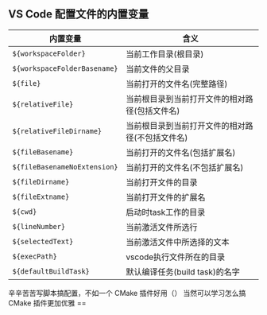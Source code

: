 ## VS Code 配置文件的内置变量

| 内置变量 | 含义 |
|---------|-----|
|`${workspaceFolder}`| 当前工作目录(根目录)|
|`${workspaceFolderBasename}`| 当前文件的父目录|
|`${file}`| 当前打开的文件名(完整路径)|
|`${relativeFile}`| 当前根目录到当前打开文件的相对路径(包括文件名)|
|`${relativeFileDirname}`| 当前根目录到当前打开文件的相对路径(不包括文件名)|
|`${fileBasename}`| 当前打开的文件名(包括扩展名)|
|`${fileBasenameNoExtension}`| 当前打开的文件名(不包括扩展名)|
|`${fileDirname}`| 当前打开文件的目录|
|`${fileExtname}`| 当前打开文件的扩展名|
|`${cwd}`| 启动时task工作的目录|
|`${lineNumber}`| 当前激活文件所选行|
|`${selectedText}`| 当前激活文件中所选择的文本|
|`${execPath}`| vscode执行文件所在的目录|
|`${defaultBuildTask}`| 默认编译任务(build task)的名字|

辛辛苦苦写脚本搞配置，不如一个 CMake 插件好用（）
当然可以学习怎么搞 CMake 插件更加优雅 ==